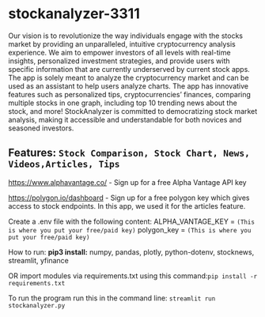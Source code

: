 # stockanalyzer-3311
Our vision is to revolutionize the way individuals engage with the stocks market by providing an unparalleled, intuitive cryptocurrency analysis experience. We aim to empower investors of all levels with real-time insights, personalized investment strategies, and provide users with specific information that are currently underserved by current stock apps. The app is solely meant to analyze the cryptocurrency market and can be used as an assistant to help users analyze charts. The app has innovative features such as personalized tips, cryptocurrencies’ finances, comparing multiple stocks in one graph, including top 10 trending news about the stock, and more! StockAnalyzer is committed to democratizing stock market analysis, making it accessible and understandable for both novices and seasoned investors.

Features: `Stock Comparison, Stock Chart, News, Videos,Articles, Tips`
--------------------------------------------------------------------------------------------------------------------------------------------------------------------------------

https://www.alphavantage.co/ - Sign up for a free Alpha Vantage API key 

https://polygon.io/dashboard - Sign up for a free polygon key which gives access to stock endpoints. In this app, we used it for the articles feature.

Create a .env file with the following content:
ALPHA_VANTAGE_KEY =  ``(This is where you put your free/paid key)``
polygon_key = ``(This is where you put your free/paid key)``

How to run:
**pip3 install:**
numpy,
pandas,
plotly,
python-dotenv,
stocknews,
streamlit,
yfinance

OR import modules via requirements.txt using this command:``pip install -r requirements.txt``

To run the program run this in the command line:
``streamlit run stockanalyzer.py``
